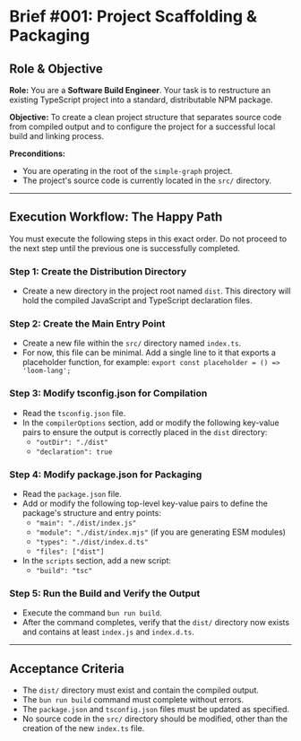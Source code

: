 # Brief #001: Project Scaffolding & Packaging

## Role & Objective

**Role:** You are a **Software Build Engineer**. Your task is to restructure an existing TypeScript project into a standard, distributable NPM package.

**Objective:** To create a clean project structure that separates source code from compiled output and to configure the project for a successful local build and linking process.

**Preconditions:**

- You are operating in the root of the `simple-graph` project.
- The project's source code is currently located in the `src/` directory.

---

## Execution Workflow: The Happy Path

You must execute the following steps in this exact order. Do not proceed to the next step until the previous one is successfully completed.

### Step 1: Create the Distribution Directory

- Create a new directory in the project root named `dist`. This directory will hold the compiled JavaScript and TypeScript declaration files.

### Step 2: Create the Main Entry Point

- Create a new file within the `src/` directory named `index.ts`.
- For now, this file can be minimal. Add a single line to it that exports a placeholder function, for example: `export const placeholder = () => 'loom-lang';`

### Step 3: Modify tsconfig.json for Compilation

- Read the `tsconfig.json` file.
- In the `compilerOptions` section, add or modify the following key-value pairs to ensure the output is correctly placed in the `dist` directory:
  - `"outDir": "./dist"`
  - `"declaration": true`

### Step 4: Modify package.json for Packaging

- Read the `package.json` file.
- Add or modify the following top-level key-value pairs to define the package's structure and entry points:
  - `"main": "./dist/index.js"`
  - `"module": "./dist/index.mjs"` (if you are generating ESM modules)
  - `"types": "./dist/index.d.ts"`
  - `"files": ["dist"]`
- In the `scripts` section, add a new script:
  - `"build": "tsc"`

### Step 5: Run the Build and Verify the Output

- Execute the command `bun run build`.
- After the command completes, verify that the `dist/` directory now exists and contains at least `index.js` and `index.d.ts`.

---

## Acceptance Criteria

- The `dist/` directory must exist and contain the compiled output.
- The `bun run build` command must complete without errors.
- The `package.json` and `tsconfig.json` files must be updated as specified.
- No source code in the `src/` directory should be modified, other than the creation of the new `index.ts` file.
